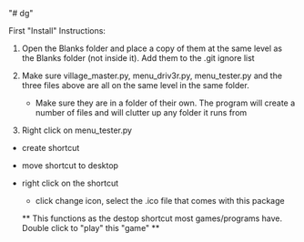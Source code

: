 "# dg" 

First "Install" Instructions:

1) Open the Blanks folder and place a copy of them at the same level as the Blanks folder (not inside it). Add them to the .git ignore list
  




2) Make sure village_master.py, menu_driv3r.py, menu_tester.py and the three files above are all on the same level in the same folder. 
   - Make sure they are in a folder of their own. The program will create a number of files and will clutter up any folder it runs from




3) Right click on menu_tester.py
  - create shortcut
  - move shortcut to desktop
  - right click on the shortcut
    - click change icon, select the .ico file that comes with this package
    
    ** This functions as the destop shortcut most games/programs have. Double click to "play" this "game" **
